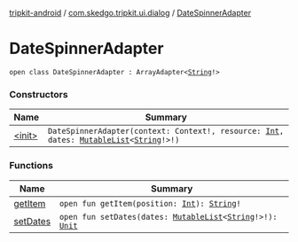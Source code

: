 [tripkit-android](../../index.md) / [com.skedgo.tripkit.ui.dialog](../index.md) / [DateSpinnerAdapter](./index.md)

# DateSpinnerAdapter

`open class DateSpinnerAdapter : ArrayAdapter<`[`String`](https://kotlinlang.org/api/latest/jvm/stdlib/kotlin/-string/index.html)`!>`

### Constructors

| Name | Summary |
|---|---|
| [&lt;init&gt;](-init-.md) | `DateSpinnerAdapter(context: Context!, resource: `[`Int`](https://kotlinlang.org/api/latest/jvm/stdlib/kotlin/-int/index.html)`, dates: `[`MutableList`](https://kotlinlang.org/api/latest/jvm/stdlib/kotlin.collections/-mutable-list/index.html)`<`[`String`](https://kotlinlang.org/api/latest/jvm/stdlib/kotlin/-string/index.html)`!>!)` |

### Functions

| Name | Summary |
|---|---|
| [getItem](get-item.md) | `open fun getItem(position: `[`Int`](https://kotlinlang.org/api/latest/jvm/stdlib/kotlin/-int/index.html)`): `[`String`](https://kotlinlang.org/api/latest/jvm/stdlib/kotlin/-string/index.html)`!` |
| [setDates](set-dates.md) | `open fun setDates(dates: `[`MutableList`](https://kotlinlang.org/api/latest/jvm/stdlib/kotlin.collections/-mutable-list/index.html)`<`[`String`](https://kotlinlang.org/api/latest/jvm/stdlib/kotlin/-string/index.html)`!>!): `[`Unit`](https://kotlinlang.org/api/latest/jvm/stdlib/kotlin/-unit/index.html) |
